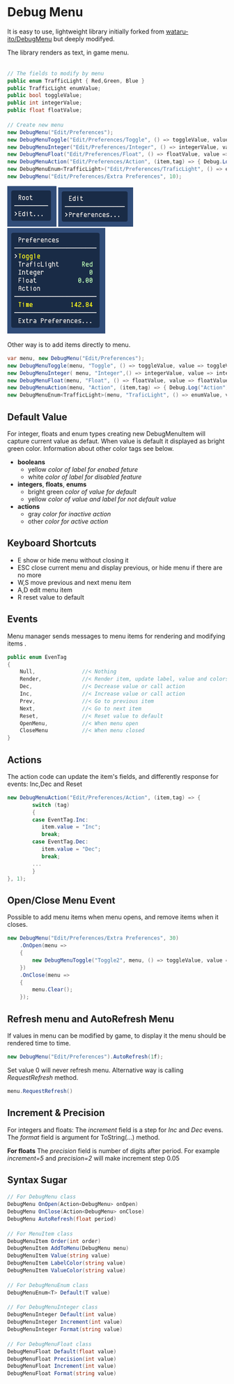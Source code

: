 # Debug Menu

It is easy to use, lightweight library initially forked from [wataru-ito/DebugMenu](https://github.com/wataru-ito/DebugMenu) but deeply modifyed.

The library renders as text, in game menu.  

```C#

// The fields to modify by menu
public enum TrafficLight { Red,Green, Blue }
public TrafficLight enumValue;
public bool toggleValue;
public int integerValue;
public float floatValue;
        
// Create new menu
new DebugMenu("Edit/Preferences");
new DebugMenuToggle("Edit/Preferences/Toggle", () => toggleValue, value => toggleValue = value, 1);
new DebugMenuInteger("Edit/Preferences/Integer", () => integerValue, value => integerValue = value, 2);
new DebugMenuFloat("Edit/Preferences/Float", () => floatValue, value => floatValue = value, 3);
new DebugMenuAction("Edit/Preferences/Action", (item,tag) => { Debug.Log("Action"); }, 4);
new DebugMenuEnum<TrafficLight>("Edit/Preferences/TraficLight", () => enumValue, value => enumValue = value, 5);
new DebugMenu("Edit/Preferences/Extra Preferences", 10);
```

![Picture1](Documentation/menu-picture1.png)
![Picture2](Documentation/menu-picture2.png)
![Picture3](Documentation/menu-picture3.png)

Other way is to add items directly to menu.

```C#
var menu, new DebugMenu("Edit/Preferences");
new DebugMenuToggle(menu, "Toggle", () => toggleValue, value => toggleValue = value, 1);
new DebugMenuInteger( menu, "Integer",() => integerValue, value => integerValue = value, 2);
new DebugMenuFloat(menu, "Float", () => floatValue, value => floatValue = value, 3);
new DebugMenuAction(menu, "Action", (item,tag) => { Debug.Log("Action"); }, 4);
new DebugMenuEnum<TrafficLight>(menu, "TraficLight", () => enumValue, value => enumValue = value, 5);
```

## Default Value

For integer, floats and enum types creating new DebugMenuItem will capture current value as defaut. When value is default it displayed as bright green color. Information about other color tags see below.

- **booleans**
  - yellow _color of label for enabed feture_
  - white _color of label for disabled feature_
- **integers**, **floats**, **enums**
  - bright green _color of value for default_ 
  - yellow _color of value and label for not default value_
- **actions**
  - gray _color for inactive action_
  - other _color for active action_ 

## Keyboard Shortcuts

- E show or hide menu without closing it
- ESC close current menu and display previous, or hide menu if there are no more
- W,S move previous and next menu item
- A,D edit menu item
- R reset value to default

## Events

Menu manager sends messages to menu items for rendering and modifying items .

```C#
public enum EvenTag
{
    Null,               //< Nothing 
    Render,             //< Render item, update label, value and colors
    Dec,                //< Decrease value or call action
    Inc,                //< Increase value or call action
    Prev,               //< Go to previous item 
    Next,               //< Go to next item
    Reset,              //< Reset value to default
    OpenMenu,           //< When menu open    
    CloseMenu           //< When menu closed
}
```
## Actions

The action code can update the item's fields, and differently response for events: Inc,Dec and Reset

```C#
new DebugMenuAction("Edit/Preferences/Action", (item,tag) => { 
        switch (tag)
        {
        case EventTag.Inc:
           item.value = "Inc";
           break;
        case EventTag.Dec:
           item.value = "Dec";
           break;
        ...
        }
}, 1);
```

## Open/Close Menu Event

Possible to add menu items when menu opens, and remove items when it closes.

```C#
new DebugMenu("Edit/Preferences/Extra Preferences", 30)
    .OnOpen(menu => 
    {
        new DebugMenuToggle("Toggle2", menu, () => toggleValue, value => toggleValue = value);
    })
    .OnClose(menu =>
    {
        menu.Clear();
    });
```

## Refresh menu and AutoRefresh Menu

If values in menu can be modified by game, to display it the menu should be rendered time to time.

```C#
new DebugMenu("Edit/Preferences").AutoRefresh(1f);
```

Set value 0 will never refresh menu. Alternative way is calling _RequestRefresh_ method.

```C#
menu.RequestRefresh()
```
## Increment & Precision

For integers and floats: The _increment_ field is a step for _Inc_ and _Dec_ evens.  The _format_ field is argument for ToString(...) method.

**For floats** The _precision_ field is number of digits after period. For example _increment=5_ and _precision=2_ will make increment step 0.05

## Syntax Sugar

```C#
// For DebugMenu class
DebugMenu OnOpen(Action<DebugMenu> onOpen)
DebugMenu OnClose(Action<DebugMenu> onClose)
DebugMenu AutoRefresh(float period)

// For MenuItem class
DebugMenuItem Order(int order)
DebugMenuItem AddToMenu(DebugMenu menu)
DebugMenuItem Value(string value)
DebugMenuItem LabelColor(string value)
DebugMenuItem ValueColor(string value)

// For DebugMenuEnum class
DebugMenuEnum<T> Default(T value)

// For DebugMenuInteger class
DebugMenuInteger Default(int value)
DebugMenuInteger Increment(int value)
DebugMenuInteger Format(string value)

// For DebugMenuFloat class
DebugMenuFloat Default(float value)
DebugMenuFloat Precision(int value)
DebugMenuFloat Increment(int value)
DebugMenuFloat Format(string value)
```




